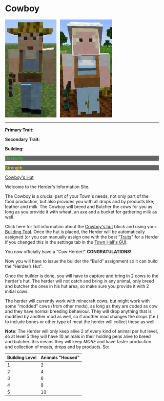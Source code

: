 # Cowboy

<div class="infobox box text-center">
<img src="../../assets/images/workers/Farmer_M.png" alt="Herder Male" />&nbsp;&nbsp;&nbsp;<img src="../../assets/images/workers/Farmer_F.png" alt="Herder Female" />
<hr />
  <div class="row section-text text-left">
    <div class="col">
      <p><strong>Primary Trait:</strong></p>
      <p><strong>Secondary Trait:</strong></p>
      <p><strong>Building:</strong></p>
    </div>
    <div class="col">
      <p style="background-color:rgb(100, 100, 100); color:rgb(0, 255, 0);">Dexterity</p>
      <p style="background-color:rgb(100, 100, 100); color:rgb(255, 255, 0);">Strength</p>
      <p><a href="../buildings/cowboy">Cowboy's Hut</a></p>
    </div>
  </div>
</div>

Welcome to the Herder's Information Site.

The Cowboy is a crucial part of your Town's needs, not only part of the food production, but also provides you with all drops and by products like; leather and milk. The Cowboy will breed and Butcher the cows for you as long as you provide it with wheat, an axe and a bucket for gathering milk as well.

Click here for full information about the [Cowboy's hut](../../source/buildings/cowboy) block and using your [Building Tool](../../source/tutorials/building_tool). Once the hut is placed, the Herder will be automatically assigned (or you can manually assign one with the best  "[Traits](../../source/tutorials/worker_info)" for a Herder if you changed this in the settings tab in the [Town Hall's GUI](../../source/buildings/townhall).

You now officially have a "Cow Herder!" **CONGRATULATIONS!**

Now you will have to issue the builder the “Build” assignment so it can build the “Herder’s Hut”.

Once the builder is done, you will have to capture and bring in 2 cows to the herder's hut. The herder will not catch and bring in any animal, only breed and butcher the ones in his hut area, so make sure you provide it with 2 initial cows.

The herder will currently work with minecraft cows, but might work with some "modded" cows (from other mods), as long as they are *coded* as cow and they have normal breeding behaviour. They will drop anything that is modified by another mod as well, so if another mod changes the drops (f.e.) to include bones or other type of meat the herder will collect these as well.

**Note:** The Herder will only keep alive 2 of every kind of animal per hut level, so at level 5 they will have 10 animals in their holding pens alive to breed and butcher. this means they will keep *MORE* and have faster production and collection of meats, drops and by products. So:


| Building Level | Animals "Housed" |
| ----- | ----- |
| 1 | 2 |
| 2 | 4 |
| 3 | 6 |
| 4 | 8 |
| 5 | 10 |

<br>
